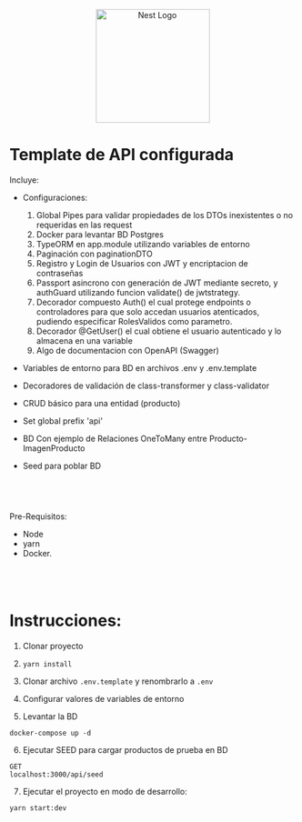 <p align="center">
  <a href="http://nestjs.com/" target="blank"><img src="https://nestjs.com/img/logo-small.svg" width="200" alt="Nest Logo" /></a>
</p>

# Template de API configurada

Incluye:

- Configuraciones:

  1. Global Pipes para validar propiedades de los DTOs inexistentes o no requeridas en las request
  2. Docker para levantar BD Postgres
  3. TypeORM en app.module utilizando variables de entorno
  4. Paginación con paginationDTO
  5. Registro y Login de Usuarios con JWT y encriptacion de contraseñas
  6. Passport asincrono con generación de JWT mediante secreto, y authGuard utilizando funcion validate() de jwtstrategy.
  7. Decorador compuesto Auth() el cual protege endpoints o controladores para que solo accedan usuarios atenticados, pudiendo especificar RolesValidos como parametro.
  8. Decorador @GetUser() el cual obtiene el usuario autenticado y lo almacena en una variable
  9. Algo de documentacion con OpenAPI (Swagger)

- Variables de entorno para BD en archivos .env y .env.template

- Decoradores de validación de class-transformer y class-validator

- CRUD básico para una entidad (producto)

- Set global prefix 'api'

- BD Con ejemplo de Relaciones OneToMany entre Producto-ImagenProducto

- Seed para poblar BD

## <br>

Pre-Requisitos:

- Node
- yarn
- Docker.

## <br>

# Instrucciones:

1. Clonar proyecto

2. `yarn install`

3. Clonar archivo `.env.template` y renombrarlo a `.env`

4. Configurar valores de variables de entorno

5. Levantar la BD

```
docker-compose up -d
```

6. Ejecutar SEED para cargar productos de prueba en BD

```
GET
localhost:3000/api/seed
```

7. Ejecutar el proyecto en modo de desarrollo:

```
yarn start:dev
```
